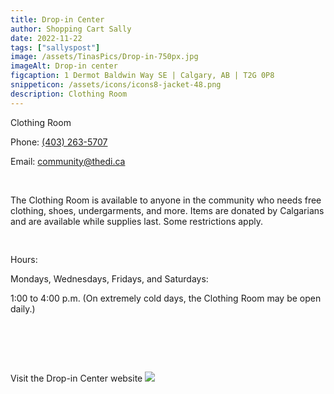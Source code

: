 ```yaml
---
title: Drop-in Center
author: Shopping Cart Sally
date: 2022-11-22
tags: ["sallyspost"]
image: /assets/TinasPics/Drop-in-750px.jpg
imageAlt: Drop-in center
figcaption: 1 Dermot Baldwin Way SE | Calgary, AB | T2G 0P8
snippeticon: /assets/icons/icons8-jacket-48.png
description: Clothing Room
---
```


<p class="subHeader">
Clothing Room
</p>

Phone: <a href="tel:403-263-5707">(403) 263-5707</a>

Email: <a href="mailto:community@thedi.ca">
community@thedi.ca</a>

<br>

The Clothing Room is available to anyone in the community who needs free clothing, shoes, undergarments, and more. Items are donated by Calgarians and are available while supplies last. Some restrictions apply.

<pre>

</pre>

Hours:

Mondays, Wednesdays, Fridays, and Saturdays: 

1:00 to 4:00 p.m. (On extremely cold days, the Clothing Room may be open daily.)
<pre>




</pre>
<div class="post__link">
Visit the Drop-in Center website
<a href="https://calgarydropin.ca/" target="_blank"><img src="/assets/TinasPics/Drop-in-Logo.jpg" /></a>